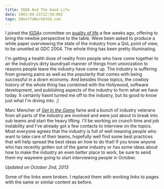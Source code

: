 ```yaml
---
title: IGDA And The Good Life
date: 2003-09-21T22:59:00Z
tags: IWantToWorkAtEA.com
---
```

I joined the [IGDA][1]s committee on [quality of life][2] a few weeks ago, offering to bring the newbie perspective to the table. Weve been asked to produce a white paper overviewing the state of the industry from a QoL point of view, to be unveiled at GDC 2004. The whole thing has been pretty illuminating.

I'm getting a health dose of reality from people who have come together to air the industrys dirty laundryall manner of things from unionization to reasons people leave the industry have come up. The industry is suffering from growing pains as well as the popularity that comes with being successful in a down economy. And besides those topics, the cowboy history of the whole thing has combined with the Hollywood, software development, and publishing aspects of the industry to form what we have today. It certainly hasnt turned me off to the industry, but its good to know just what I'm diving into. ;)

Marc Mencher of *[Get In the Game][3]* fame and a bunch of industry veterans from all parts of the industry are involved and were just about to break into sub teams and start the heavy lifting. I'll be working on crunch time and job instability and I've already got a few contacts to interview on the topics. Most everyone agrees that the industry is full of well meaning people who want to take care of their teams, hopefully well find some best practices that will help spread the best ideas an how to do that! If you know anyone who has recently gotten out of the game industry or has some ideas about how to make the industry an even better place to work, be sure to send them my waywere going to start interviewing people in October.

*Updated on October 2nd, 2013*

Some of the links were broken. I replaced them with working links to pages with the same or similar content as before.

  [1]: http://igda.org/
  [2]: http://wiki.igda.org/Quality_of_Life_SIG
  [3]: http://www.amazon.com/Get-Game-Careers-Industry/dp/0735713073
  
